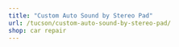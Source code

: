 ```yaml
---
title: "Custom Auto Sound by Stereo Pad"
url: /tucson/custom-auto-sound-by-stereo-pad/
shop: car repair
---
```

